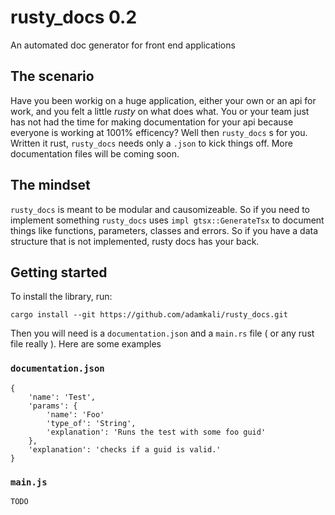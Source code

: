 # rusty_docs 0.2
An automated doc generator for front end applications

## The scenario
Have you been workig on a huge application, either your own or an api for work, and you felt a little *rusty* on what does what. You or your team just has not had the time for making documentation for your api because everyone is working at 1001% efficency? Well then `rusty_docs` s for you. Written it rust, `rusty_docs` needs only a `.json` to kick things off. More documentation files will be coming soon.

## The mindset
`rusty_docs` is meant to be modular and causomizeable. So if you need to implement something `rusty_docs` uses `impl gtsx::GenerateTsx` to document things like functions, parameters, classes and errors. So if you have a data structure that is not implemented, rusty docs has your back.

## Getting started

To install the library, run: 

```
cargo install --git https://github.com/adamkali/rusty_docs.git
```

Then you will need is a `documentation.json` and a `main.rs` file ( or any rust file really ). Here are some examples

### `documentation.json`
```
{
    'name': 'Test',
    'params': {
        'name': 'Foo'
        'type_of': 'String',
        'explanation': 'Runs the test with some foo guid'
    },
    'explanation': 'checks if a guid is valid.'
}
```
### `main.js`
```
TODO
```
